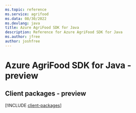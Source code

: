 ```yaml
---
ms.topic: reference
ms.service: agrifood
ms.data: 08/30/2022
ms.devlang: java
title: Azure AgriFood SDK for Java
description: Reference for Azure AgriFood SDK for Java
ms.author: jfree
author: joshfree
---
```

# Azure AgriFood SDK for Java - preview

## Client packages - preview
[!INCLUDE [client-packages](agrifood-client-index.md)]